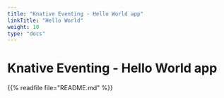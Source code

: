 ```yaml
---
title: "Knative Eventing - Hello World app"
linkTitle: "Hello World"
weight: 10
type: "docs"
---
```


# Knative Eventing - Hello World app

{{% readfile file="README.md" %}}
